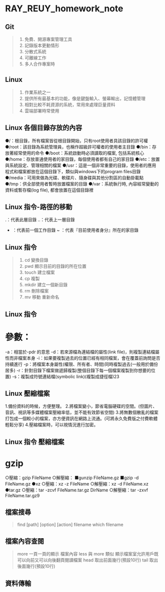 # RAY_REUY_homework_note
## Git
>1. 免費、開源專案管理工具
>2. 記錄版本更動情形
>3. 分散式系統
>4. 可離線工作
>5. 多人合作專案時
## Linux
>1. 作業系統之一
>2. 提供所有最基本的功能，像是鍵盤輸入、螢幕輸出，記憶體管理
>3. 相對比較不耗資源的系統，常用來處理巨量資料
>4. 雲端部署時常使用
## Linux 各個目錄存放的內容
●/：根目錄，所有檔案皆從根目錄開始，只有root使用者具該目錄的許可權
●/root：該目錄為系統管理員，也稱作超級許可權者的使用者主目錄
●/bin：存放著經常使用的命令
●/boot：系統啟動時必須讀取的檔案, 包括系統核心
●/home：存放普通使用者的家目錄，每個使用者都有自己的家目錄
●/etc：放置與系統設定、管理相關的檔案
●/usr：這是一個非常重要的目錄，使用者的應用程式和檔案都放在這個目錄下，類似與windows下的program files目錄
●/media：可用來做為光碟、軟碟片、隨身碟與其他分割區的自動掛載點
●/tmp：供全部使用者暫時放置檔案的目錄
●/var：系統執行時, 內容經常變動的資料或暫存檔(log file), 都會放置在這個目錄裡
## Linux 指令-路徑的移動
.：代表此層目錄
..：代表上一層目錄
- ：代表前一個工作目錄
~ ：代表『目前使用者身分』所在的家目錄
## Linux 指令
>1. cd 變換目錄
>2. pwd 顯示目前的目錄的所在位置
>3. touch 建立檔案
>4. cp 複製
>5. mkdir 建立一個新目錄
>6. rm 刪除檔案
>7. mv 移動 重新命名
## Linux 指令
# 參數：
-a：相當於-pdr 的意思
-d：若來源檔為連結檔的屬性(link file)，則複製連結檔屬性而非檔案本身
-i：如果要複製過去的位置已經有相同檔案，會在覆蓋前詢問是否持續進行
-p：將檔案本身屬性(權限、所有者、時間)同時複製過去(一般用於備份居多)
-r：針對目錄下檔案做遞歸複製(整個目錄下每一個檔案複製到你想要的位置)
-s：複製成符號連結檔(symbolic link)(複製成捷徑檔)23
## Linux 壓縮檔案
1.備份資料的時候，方便整理。
2.將檔案變小，節省電腦硬碟的空間。(但圖片、音訊、視訊等多媒體檔案壓縮率低，並不能有效節省空間)
3.將無數個散亂的檔案打包成一個較小的檔案，亦方便資訊在網路上流通。(可將永久免費版之付費軟體輕鬆分享)
4.壓縮檔案時，可以視情況進行加密。
## Linux 指令 壓縮檔案
# gzip
○壓縮：gzip FileName
○解壓縮：
■gunzip FileName.gz
■gzip -d FileName.gz
●xz
○壓縮：xz -z FileName
○解壓縮：xz -d FileName.xz
●tar.gz
○壓縮：tar -zcvf FileName.tar.gz DirName
○解壓縮：tar -zxvf FileName.tar.gz9
## 檔案搜尋
> find [path] [option] [action] filename
> which filename
## 檔案內容查閱
> more 一頁一頁的顯示 檔案內容
> less 與 more 類似 顯示檔案室允許用戶既可以向前又可以向後翻頁閱讀檔案
> head 取出前面幾行(預設10行)
> tail 取出後面幾行(預設10行)
## 資料傳輸
